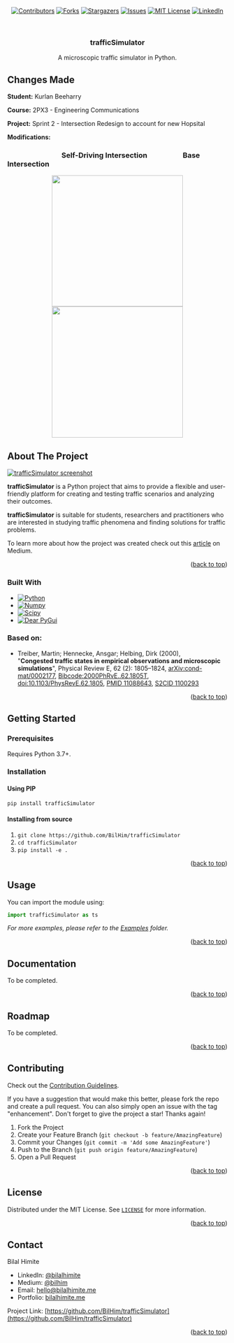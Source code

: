 <!-- Improved compatibility of back to top link: See: https://github.com/othneildrew/Best-README-Template/pull/73 -->
<a name="readme-top"></a>

<!-- PROJECT SHIELDS -->
<!--
*** I'm using markdown "reference style" links for readability.
*** Reference links are enclosed in brackets [ ] instead of parentheses ( ).
*** See the bottom of this document for the declaration of the reference variables
*** for contributors-url, forks-url, etc. This is an optional, concise syntax you may use.
*** https://www.markdownguide.org/basic-syntax/#reference-style-links
-->

<div align="center">

[![Contributors][contributors-shield]][contributors-url]
[![Forks][forks-shield]][forks-url]
[![Stargazers][stars-shield]][stars-url]
[![Issues][issues-shield]][issues-url]
[![MIT License][license-shield]][license-url]
[![LinkedIn][linkedin-shield]][linkedin-url]

</div>


<!-- PROJECT LOGO -->
<br />
<div align="center">
  <h3 align="center">trafficSimulator</h3>

  <p align="center">
    A microscopic traffic simulator in Python.
  </p>
</div>

## Changes Made
**Student:** Kurlan Beeharry

**Course:** 2PX3 - Engineering Communications

**Project:** Sprint 2 - Intersection Redesign to account for new Hopsital

**Modifications:**

  ### &nbsp;&nbsp;&nbsp;&nbsp;&nbsp;&nbsp;&nbsp;&nbsp;&nbsp;&nbsp;&nbsp;&nbsp;&nbsp;&nbsp;&nbsp;&nbsp;&nbsp;&nbsp;&nbsp;&nbsp;&nbsp;&nbsp;&nbsp;&nbsp;&nbsp;&nbsp;&nbsp;&nbsp;&nbsp;&nbsp;&nbsp; Self-Driving Intersection &nbsp;&nbsp;&nbsp;&nbsp;&nbsp;&nbsp;&nbsp;&nbsp;&nbsp;&nbsp;&nbsp;&nbsp;&nbsp;&nbsp;&nbsp;&nbsp;&nbsp;&nbsp;&nbsp; Base Intersection

<div align="center">
  <img src="https://media0.giphy.com/media/v1.Y2lkPTc5MGI3NjExbzZ2c3FubzFvbGtncm5tYm53a3FyNzRydnh4eXN5OHhkZmwwMW40NSZlcD12MV9pbnRlcm5hbF9naWZfYnlfaWQmY3Q9Zw/AhIoSiKNmAKP3zWSZW/giphy.gif" width="300" height="300" />  <img src="https://media3.giphy.com/media/v1.Y2lkPTc5MGI3NjExaXNkZjFxcW8zYjk2czgzajlyemVmcGoyOTI1bHY3bjB6bXhyOG9vOCZlcD12MV9pbnRlcm5hbF9naWZfYnlfaWQmY3Q9Zw/cjBRPeFqrWcjC0lTCN/giphy.gif" width="300" height="300" />
</div>

<!-- ABOUT THE PROJECT -->
## About The Project

[![trafficSimulator screenshot][product-screenshot]](https://towardsdatascience.com/simulating-traffic-flow-in-python-ee1eab4dd20f)

**trafficSimulator** is a Python project that aims to provide a flexible and user-friendly platform for creating and testing traffic scenarios and analyzing their outcomes.

**trafficSimulator** is suitable for students, researchers and practitioners who are interested in studying traffic phenomena and finding solutions for traffic problems.

To learn more about how the project was created check out this [article](https://towardsdatascience.com/simulating-traffic-flow-in-python-ee1eab4dd20f) on Medium.

<p align="right">(<a href="#readme-top">back to top</a>)</p>



### Built With

* [![Python][Python]][Python-url]
* [![Numpy][Numpy]][Numpy-url]
* [![Scipy][Scipy]][Scipy-url]
* [![Dear PyGui][DearPyGui]][DearPyGui-url]

### Based on:
* Treiber, Martin; Hennecke, Ansgar; Helbing, Dirk (2000),<br>"**Congested traffic states in empirical observations and microscopic simulations**", Physical Review E, 62 (2): 1805–1824, [arXiv:cond-mat/0002177](https://arxiv.org/abs/cond-mat/0002177), [Bibcode:2000PhRvE..62.1805T](https://ui.adsabs.harvard.edu/abs/2000PhRvE..62.1805T), [doi:10.1103/PhysRevE.62.1805](https://doi.org/10.1103%2FPhysRevE.62.1805), [PMID 11088643](https://pubmed.ncbi.nlm.nih.gov/11088643), [S2CID 1100293](https://api.semanticscholar.org/CorpusID:1100293)

<p align="right">(<a href="#readme-top">back to top</a>)</p>



<!-- GETTING STARTED -->
## Getting Started

### Prerequisites

Requires Python 3.7+.

### Installation

#### Using PIP
```sh
pip install trafficSimulator
```

#### Installing from source
1. `git clone https://github.com/BilHim/trafficSimulator`
2. `cd trafficSimulator`
3. `pip install -e .`

<p align="right">(<a href="#readme-top">back to top</a>)</p>



<!-- USAGE EXAMPLES -->
## Usage

You can import the module using:
```python
import trafficSimulator as ts
```

_For more examples, please refer to the [Examples](https://github.com/BilHim/trafficSimulator/tree/main/examples) folder._

<p align="right">(<a href="#readme-top">back to top</a>)</p>

<!-- DOCUMENTATION -->
## Documentation

To be completed.

<p align="right">(<a href="#readme-top">back to top</a>)</p>

<!-- ROADMAP -->
## Roadmap

To be completed.

<p align="right">(<a href="#readme-top">back to top</a>)</p>



<!-- CONTRIBUTING -->
## Contributing

Check out the [Contribution Guidelines](https://github.com/BilHim/trafficSimulator/blob/main/CONTRIBUTING.md).

If you have a suggestion that would make this better, please fork the repo and create a pull request. You can also simply open an issue with the tag "enhancement".
Don't forget to give the project a star! Thanks again!

1. Fork the Project
2. Create your Feature Branch (`git checkout -b feature/AmazingFeature`)
3. Commit your Changes (`git commit -m 'Add some AmazingFeature'`)
4. Push to the Branch (`git push origin feature/AmazingFeature`)
5. Open a Pull Request

<p align="right">(<a href="#readme-top">back to top</a>)</p>



<!-- LICENSE -->
## License

Distributed under the MIT License. See [`LICENSE`](https://github.com/BilHim/trafficSimulator/blob/main/LICENSE) for more information.

<p align="right">(<a href="#readme-top">back to top</a>)</p>



<!-- CONTACT -->
## Contact

Bilal Himite
* LinkedIn: [@bilalhimite][linkedin-url]
* Medium: [@bilhim](https://medium.com/@bilhim)
* Email: hello@bilalhimite.me
* Portfolio: [bilalhimite.me](https://bilalhimite.me)

Project Link: [https://github.com/BilHim/trafficSimulator](https://github.com/BilHim/trafficSimulator)

<p align="right">(<a href="#readme-top">back to top</a>)</p>


<!-- MARKDOWN LINKS & IMAGES -->
<!-- https://www.markdownguide.org/basic-syntax/#reference-style-links -->
[contributors-shield]: https://img.shields.io/github/contributors/BilHim/trafficSimulator.svg?style=for-the-badge
[contributors-url]: https://github.com/BilHim/trafficSimulator/graphs/contributors
[forks-shield]: https://img.shields.io/github/forks/BilHim/trafficSimulator.svg?style=for-the-badge
[forks-url]: https://github.com/BilHim/trafficSimulator/forks
[stars-shield]: https://img.shields.io/github/stars/BilHim/trafficSimulator.svg?style=for-the-badge
[stars-url]: https://github.com/BilHim/trafficSimulator/stargazers
[issues-shield]: https://img.shields.io/github/issues/BilHim/trafficSimulator.svg?style=for-the-badge
[issues-url]: https://github.com/othneildrew/Best-README-Template/issues
[license-shield]: https://img.shields.io/github/license/BilHim/trafficSimulator.svg?style=for-the-badge
[license-url]: https://github.com/BilHim/trafficSimulator/blob/master/LICENSE
[linkedin-shield]: https://img.shields.io/badge/-LinkedIn-black.svg?style=for-the-badge&logo=linkedin&colorB=555
[linkedin-url]: https://www.linkedin.com/in/bilalhimite/
[product-screenshot]: images/screenshot-1.png

[Python]: https://img.shields.io/badge/python-306998?style=for-the-badge&logo=python&logoColor=white
[Python-url]: https://www.python.org/

[Numpy]: https://img.shields.io/badge/numpy-4b73c9?style=for-the-badge&logo=numpy&logoColor=white
[Numpy-url]: https://numpy.org/

[Scipy]: https://img.shields.io/badge/scipy-0054a6?style=for-the-badge&logo=scipy&logoColor=white
[Scipy-url]: https://scipy.org/

[DearPyGui]: https://img.shields.io/badge/DearPyGUI-306998?style=for-the-badge
[DearPyGui-url]: https://github.com/hoffstadt/DearPyGui
